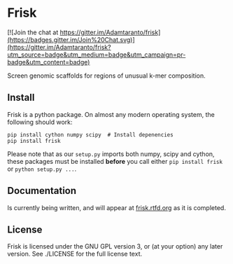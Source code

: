 Frisk
=====

[![Join the chat at https://gitter.im/Adamtaranto/frisk](https://badges.gitter.im/Join%20Chat.svg)](https://gitter.im/Adamtaranto/frisk?utm_source=badge&utm_medium=badge&utm_campaign=pr-badge&utm_content=badge)

Screen genomic scaffolds for regions of unusual k-mer composition.

Install
-------

Frisk is a python package. On almost any modern operating system, the following
should work:

    pip install cython numpy scipy  # Install depenencies
    pip install frisk

Please note that as our `setup.py` imports both numpy, scipy and cython, these
packages must be installed **before** you call either `pip install frisk` or
`python setup.py ...`.


Documentation
-------------

Is currently being written, and will appear at
[frisk.rtfd.org](http://frisk.readthedocs.org/) as it is completed.

License
-------

Frisk is licensed under the GNU GPL version 3, or (at your option) any later
version. See ./LICENSE for the full license text.
